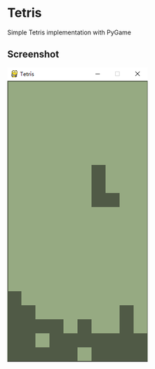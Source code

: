 # Tetris

Simple Tetris implementation with PyGame

## Screenshot
![Image](https://github.com/EmperorGesar/Tetris/blob/master/screenshot.png)
